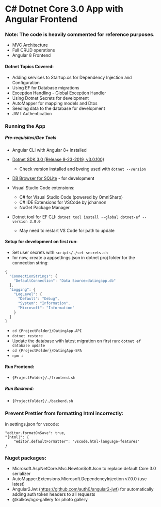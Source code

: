 # C# Dotnet Core 3.0 App with Angular Frontend

### Note: The code is heavily commented for reference purposes.

- MVC Architecture
- Full CRUD operations
- Angular 8 Frontend

#### Dotnet Topics Covered:

- Adding services to Startup.cs for Dependency Injection and Configuration
- Using EF for Database migrations
- Exception Handling - Global Exception Handler
- Using Dotnet Secrets for development
- AutoMapper for mapping models and Dtos
- Seeding data to the database for development
- JWT Authentication

### Running the App

##### Pre-requisites/Dev Tools

- Angular CLI with Angular 8+ installed
- [Dotnet SDK 3.0 (Release 9-23-2019, v3.0.100)](https://dotnet.microsoft.com/download/dotnet-core/3.0)
  - Check version installed and bveing used with `dotnet --version`
- [DB Browser for SQLite](https://sqlitebrowser.org/) - for development
- Visual Studio Code extensions:
  - C# for Visual Studio Code (powered by OmniSharp)
  - C# IDE Extensions for VSCode by jchannon
  - NuGet Package Manager
- Dotnet tool for EF CLI: `dotnet tool install --global dotnet-ef --version 3.0.0`

  - May need to restart VS Code for path to update

#### Setup for development on first run:

- Set user secrets with `scripts/./set-secrets.sh`
- for now, create a appsettings.json in dotnet proj folder for the connection string:

```javascript
{
  "ConnectionStrings": {
    "DefaultConnection": "Data Source=datingapp.db"
  },
  "Logging": {
    "LogLevel": {
      "Default": "Debug",
      "System": "Information",
      "Microsoft": "Information"
    }
  }
}
```

- `cd {ProjectFolder}/DatingApp.API`
- `dotnet restore`
- Update the database with latest migration on first run: `dotnet ef database update`
- `cd {ProjectFolder}/DatingApp-SPA`
- `npm i`

#### Run Frontend:

- `{ProjectFolder}/./frontend.sh`

##### Run Backend:

- `{ProjectFolder}/./backend.sh`

### Prevent Prettier from formatting html incorrectly:

in settings.json for vscode:

```
"editor.formatOnSave": true,
"[html]": {
    "editor.defaultFormatter": "vscode.html-language-features"
}
```

### Nuget packages:

- Microsoft.AspNetCore.Mvc.NewtonSoftJson to replace default Core 3.0 serializer
- AutoMapper.Extensions.Microsoft.DependencyInjection v7.0.0 (use latest)
- Angular2Jwt (https://github.com/auth0/angular2-jwt) for automatically adding auth token headers to all requests
- @kolkov/ngx-gallery for photo gallery
